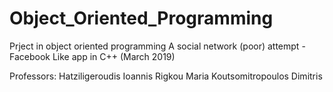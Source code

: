 # Object_Oriented_Programming

Prject in object oriented programming
A social network (poor) attempt - Facebook Like app in C++ (March 2019)

Professors: Hatziligeroudis Ioannis
            Rigkou Maria
            Koutsomitropoulos Dimitris

